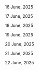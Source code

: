 16 June, 2025

17 June, 2025

18 June, 2025

19 June, 2025

20 June, 2025

21 June, 2025

22 June, 2025